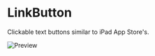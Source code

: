 LinkButton
==========

Clickable text buttons similar to iPad App Store's.

![Preview](https://github.com/raymondjavaxx/LinkButton/preview.png)
